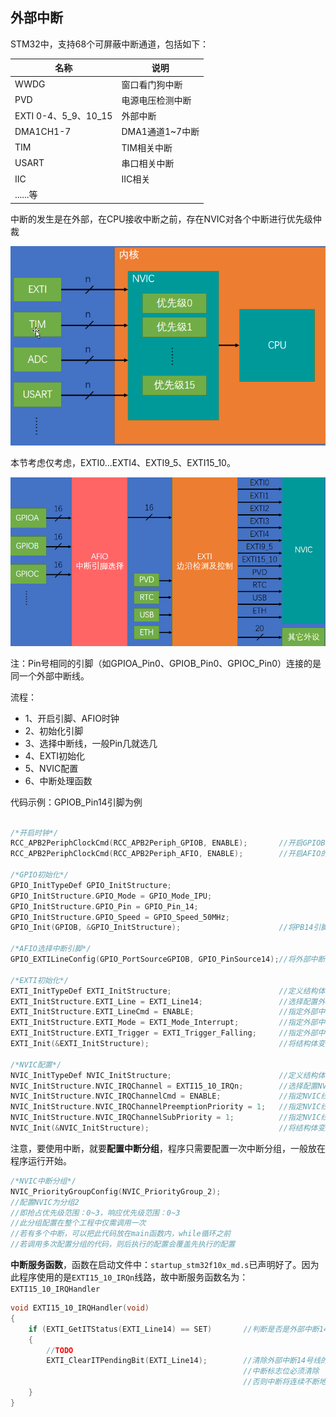 ## 外部中断

STM32中，支持68个可屏蔽中断通道，包括如下：

| 名称                 | 说明             |
| -------------------- | ---------------- |
| WWDG                 | 窗口看门狗中断   |
| PVD                  | 电源电压检测中断 |
| EXTI 0-4、5_9、10_15 | 外部中断         |
| DMA1CH1-7            | DMA1通道1~7中断  |
| TIM                  | TIM相关中断      |
| USART                | 串口相关中断     |
| IIC                  | IIC相关          |
| ......等             |                  |

中断的发生是在外部，在CPU接收中断之前，存在NVIC对各个中断进行优先级仲裁

![image-20240304101605973](readme.assets/image-20240304101605973.png)

本节考虑仅考虑，EXTI0...EXTI4、EXTI9_5、EXTI15_10。

![image-20240304101736988](readme.assets/image-20240304101736988.png)

注：Pin号相同的引脚（如GPIOA_Pin0、GPIOB_Pin0、GPIOC_Pin0）连接的是同一个外部中断线。

流程：

-   1、开启引脚、AFIO时钟
-   2、初始化引脚
-   3、选择中断线，一般Pin几就选几
-   4、EXTI初始化
-   5、NVIC配置
-   6、中断处理函数

代码示例：GPIOB_Pin14引脚为例

```c

/*开启时钟*/
RCC_APB2PeriphClockCmd(RCC_APB2Periph_GPIOB, ENABLE);		//开启GPIOB的时钟
RCC_APB2PeriphClockCmd(RCC_APB2Periph_AFIO, ENABLE);		//开启AFIO的时钟，外部中断必须开启AFIO的时钟

/*GPIO初始化*/
GPIO_InitTypeDef GPIO_InitStructure;
GPIO_InitStructure.GPIO_Mode = GPIO_Mode_IPU;
GPIO_InitStructure.GPIO_Pin = GPIO_Pin_14;
GPIO_InitStructure.GPIO_Speed = GPIO_Speed_50MHz;
GPIO_Init(GPIOB, &GPIO_InitStructure);						//将PB14引脚初始化为上拉输入

/*AFIO选择中断引脚*/
GPIO_EXTILineConfig(GPIO_PortSourceGPIOB, GPIO_PinSource14);//将外部中断的14号线映射到GPIOB，即选择PB14为外部中断引脚

/*EXTI初始化*/
EXTI_InitTypeDef EXTI_InitStructure;						//定义结构体变量
EXTI_InitStructure.EXTI_Line = EXTI_Line14;					//选择配置外部中断的14号线
EXTI_InitStructure.EXTI_LineCmd = ENABLE;					//指定外部中断线使能
EXTI_InitStructure.EXTI_Mode = EXTI_Mode_Interrupt;			//指定外部中断线为中断模式
EXTI_InitStructure.EXTI_Trigger = EXTI_Trigger_Falling;		//指定外部中断线为下降沿触发
EXTI_Init(&EXTI_InitStructure);								//将结构体变量交给EXTI_Init，配置EXTI外设

/*NVIC配置*/
NVIC_InitTypeDef NVIC_InitStructure;						//定义结构体变量
NVIC_InitStructure.NVIC_IRQChannel = EXTI15_10_IRQn;		//选择配置NVIC的EXTI15_10线
NVIC_InitStructure.NVIC_IRQChannelCmd = ENABLE;				//指定NVIC线路使能
NVIC_InitStructure.NVIC_IRQChannelPreemptionPriority = 1;	//指定NVIC线路的抢占优先级为1
NVIC_InitStructure.NVIC_IRQChannelSubPriority = 1;			//指定NVIC线路的响应优先级为1
NVIC_Init(&NVIC_InitStructure);								//将结构体变量交给NVIC_Init，配置NVIC外设
```

注意，要使用中断，就要**配置中断分组**，程序只需要配置一次中断分组，一般放在程序运行开始。

```c
/*NVIC中断分组*/
NVIC_PriorityGroupConfig(NVIC_PriorityGroup_2);				
//配置NVIC为分组2
//即抢占优先级范围：0~3，响应优先级范围：0~3
//此分组配置在整个工程中仅需调用一次
//若有多个中断，可以把此代码放在main函数内，while循环之前
//若调用多次配置分组的代码，则后执行的配置会覆盖先执行的配置
```

**中断服务函数**，函数在启动文件中：`startup_stm32f10x_md.s`已声明好了。因为此程序使用的是`EXTI15_10_IRQn`线路，故中断服务函数名为：`EXTI15_10_IRQHandler`

```C
void EXTI15_10_IRQHandler(void)
{
	if (EXTI_GetITStatus(EXTI_Line14) == SET)		//判断是否是外部中断14号线触发的中断
	{
		//TODO
		EXTI_ClearITPendingBit(EXTI_Line14);		//清除外部中断14号线的中断标志位
													//中断标志位必须清除
													//否则中断将连续不断地触发，导致主程序卡死
	}
}
```

